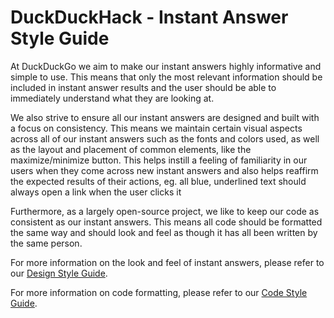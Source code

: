 # DuckDuckHack - Instant Answer Style Guide

At DuckDuckGo we aim to make our instant answers highly informative and simple to use. This means that only the most relevant information should be included in instant answer results and the user should be able to immediately understand what they are looking at.

We also strive to ensure all our instant answers are designed and built with a focus on consistency. This means we maintain certain visual aspects across all of our instant answers such as the fonts and colors used, as well as the layout and placement of common elements, like the maximize/minimize button. This helps instill a feeling of familiarity in our users when they come across new instant answers and also helps reaffirm the expected results of their actions, eg. all blue, underlined text should always open a link when the user clicks it

Furthermore, as a largely open-source project, we like to keep our code as consistent as our instant answers. This means all code should be formatted the same way and should look and feel as though it has all been written by the same person.

For more information on the look and feel of instant answers, please refer to our [Design Style Guide](https://github.com/duckduckgo/duckduckgo-documentation/blob/master/duckduckhack/styleguides/design_styleguide.md).

For more information on code formatting, please refer to our [Code Style Guide](https://github.com/duckduckgo/duckduckgo-documentation/blob/master/duckduckhack/styleguides/code_styleguide.md).
